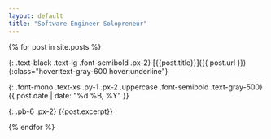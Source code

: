 ```yaml
---
layout: default
title: "Software Engineer Solopreneur"
---
```


{% for post in site.posts %}

{: .text-black .text-lg .font-semibold .px-2}
[{{post.title}}]({{ post.url }}){:class="hover:text-gray-600 hover:underline"}

{: .font-mono .text-xs .py-1 .px-2 .uppercase .font-semibold .text-gray-500}
{{ post.date | date: "%d %B, %Y" }}

{: .pb-6 .px-2}
{{post.excerpt}}

{% endfor %}
